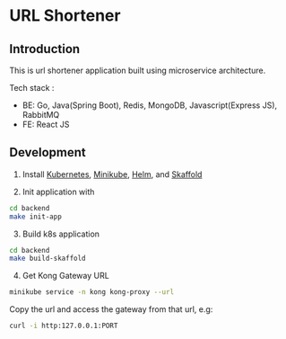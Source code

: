 # URL Shortener

## Introduction

This is url shortener application built using microservice architecture.

Tech stack :

- BE: Go, Java(Spring Boot), Redis, MongoDB, Javascript(Express JS), RabbitMQ
- FE: React JS

## Development

1. Install [Kubernetes](https://kubernetes.io/), [Minikube](https://minikube.sigs.k8s.io/docs/start/), [Helm](https://helm.sh/), and [Skaffold](https://skaffold.dev/)

2. Init application with

```bash
cd backend
make init-app
```

3. Build k8s application

```bash
cd backend
make build-skaffold
```

4. Get Kong Gateway URL

```bash
minikube service -n kong kong-proxy --url
```

Copy the url and access the gateway from that url, e.g:

```bash
curl -i http:127.0.0.1:PORT
```
